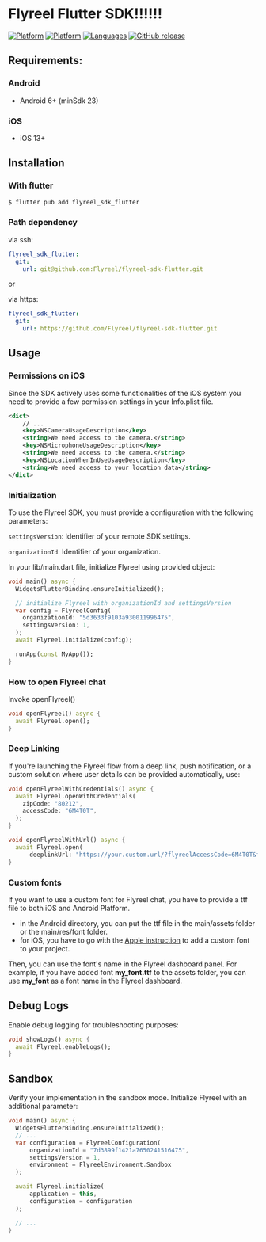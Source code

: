 # Flyreel Flutter SDK!!!!!!

[![Platform](https://img.shields.io/badge/platform-Android-orange.svg)](https://github.com/Flyreel/flyreel-sdk-android)
[![Platform](https://img.shields.io/badge/platform-iOS-orange.svg)](https://github.com/Flyreel/flyreel-sdk-ios)
[![Languages](https://img.shields.io/badge/language-Dart-orange.svg)](https://github.com/Flyreel/flyreel-sdk-android)
[![GitHub release](https://img.shields.io/pub/v/flyreel_sdk_flutter?color=blue)](https://pub.dev/packages/flyreel_sdk_flutter)

## Requirements:

### Android

- Android 6+ (minSdk 23)

### iOS

- iOS 13+

## Installation

### With flutter

```bash
$ flutter pub add flyreel_sdk_flutter
```

### Path dependency

via ssh:

```yaml
flyreel_sdk_flutter:
  git:
    url: git@github.com:Flyreel/flyreel-sdk-flutter.git
``` 

or

via https:

```yaml
flyreel_sdk_flutter:
  git:
    url: https://github.com/Flyreel/flyreel-sdk-flutter.git
```

## Usage

### Permissions on iOS

Since the SDK actively uses some functionalities of the iOS system you need to provide a few
permission settings in your Info.plist file.

```xml
<dict>
    // ...
    <key>NSCameraUsageDescription</key>
    <string>We need access to the camera.</string>
    <key>NSMicrophoneUsageDescription</key>
    <string>We need access to the camera.</string>
    <key>NSLocationWhenInUseUsageDescription</key>
    <string>We need access to your location data</string>
</dict>
```

### Initialization

To use the Flyreel SDK, you must provide a configuration with the following parameters:

`settingsVersion`: Identifier of your remote SDK settings.

`organizationId`: Identifier of your organization.

In your lib/main.dart file, initialize Flyreel using provided object:

```dart
void main() async {
  WidgetsFlutterBinding.ensureInitialized();

  // initialize Flyreel with organizationId and settingsVersion
  var config = FlyreelConfig(
    organizationId: "5d3633f9103a930011996475",
    settingsVersion: 1,
  );
  await Flyreel.initialize(config);

  runApp(const MyApp());
}
```

### How to open Flyreel chat

Invoke openFlyreel()

```dart
void openFlyreel() async {
  await Flyreel.open();
}
```

### Deep Linking

If you're launching the Flyreel flow from a deep link, push notification, or a custom solution where
user details can be provided automatically, use:

```dart
void openFlyreelWithCredentials() async {
  await Flyreel.openWithCredentials(
    zipCode: "80212",
    accessCode: "6M4T0T",
  );
}

void openFlyreelWithUrl() async {
  await Flyreel.open(
      deeplinkUrl: "https://your.custom.url/?flyreelAccessCode=6M4T0T&flyreelZipCode=80212");
}
```

### Custom fonts

If you want to use a custom font for Flyreel chat, you have to provide a ttf file to both iOS and
Android Platform.

- in the Android directory, you can put the ttf file in the main/assets folder or the main/res/font
  folder.
- for iOS, you have to go with
  the [Apple instruction](https://developer.apple.com/documentation/uikit/text_display_and_fonts/adding_a_custom_font_to_your_app)
  to add a custom font to your project.

Then, you can use the font's name in the Flyreel dashboard panel. For example, if you have added
font **my_font.ttf** to the assets folder, you can use **my_font** as a font name in the Flyreel
dashboard.

## Debug Logs

Enable debug logging for troubleshooting purposes:

```dart
void showLogs() async {
  await Flyreel.enableLogs();
}
```

## Sandbox

Verify your implementation in the sandbox mode. Initialize Flyreel with an additional parameter:

```dart
void main() async {
  WidgetsFlutterBinding.ensureInitialized();
  // ...
  var configuration = FlyreelConfiguration(
      organizationId = "7d3899f1421a7650241516475",
      settingsVersion = 1,
      environment = FlyreelEnvironment.Sandbox
  );

  await Flyreel.initialize(
      application = this,
      configuration = configuration
  );

  // ...
}
```